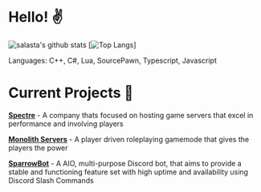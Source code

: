 # Hello! ✌️

![salasta's github stats](https://github-readme-stats.vercel.app/api?username=salasta&count_private=true&show_icons=true&theme=dark)
[![Top Langs](https://github-readme-stats.vercel.app/api/top-langs/?username=salasta&layout=compact&theme=dark)]


Languages: C++, C#, Lua, SourcePawn, Typescript, Javascript

# Current Projects 🎨
[**Spectre**](https://spectre.gg) - A company thats focused on hosting game servers that excel in performance and involving players

[**Monolith Servers**](https://monolithservers.com) - A player driven roleplaying gamemode that gives the players the power

[**SparrowBot**](https://sparrowbot.com) - A AIO, multi-purpose Discord bot, that aims to provide a stable and functioning feature set with high uptime and availability using Discord Slash Commands
